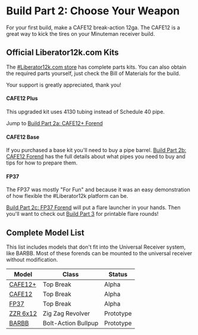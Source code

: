 # Build Part 2: Choose Your Weapon

For your first build, make a CAFE12 break-action 12ga.
The CAFE12 is a great way to kick the tires on your Minuteman receiver build.

## Official Liberator12k.com Kits
The [\#Liberator12k.com store](https://liberator12k.com/store/) has complete
parts kits.
You can also obtain the required parts yourself,
just check the Bill of Materials for the build.

Your support is greatly appreciated, thank you!

#### CAFE12 Plus
This upgraded kit uses 4130 tubing instead of Schedule 40 pipe.

Jump to [Build Part 2a: CAFE12+ Forend](Forend/TopBreak_CAFE12+.md)

#### CAFE12 Base
If you purchased a base kit you'll need to buy a pipe barrel.
[Build Part 2b: CAFE12 Forend](Forend/TopBreak_CAFE12.md) has the full details
about what pipes you need to buy and tips for how to prepare them.

#### FP37
The FP37 was mostly "For Fun" and because it was an easy demonstration of how
flexible the \#Liberator12k platform can be.

[Build Part 2c: FP37 Forend](Forend/TopBreak_FP37.md) will put a flare launcher
in your hands. Then you'll want to check out [Build Part 3](../Ammo/README.md)
for printable flare rounds!

## Complete Model List
This list includes models that don't fit into the Universal Receiver system,
like BARBB.
Most of these forends can be mounted to the universal receiver without
modification.

| Model                                  | Class               | Status    |
|--------------------------------------- |-------------------- |-----------|
| [CAFE12+](TopBreak_CAFE12+/README.md)  | Top Break           | Alpha     |
| [CAFE12](TopBreak_CAFE12/README.md)    | Top Break           | Alpha     |
| [FP37](TopBreak_FP37/README.md)        | Top Break           | Alpha     |
| [ZZR 6x12](Revolver_ZZR6x12/README.md) | Zig Zag Revolver    | Prototype |
| [BARBB](../BARBB/BARBB.md)             | Bolt-Action Bullpup | Prototype |
<br/>